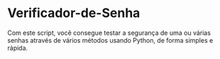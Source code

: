 # Verificador-de-Senha
Com este script, você consegue testar a segurança de uma ou várias senhas através de vários métodos usando Python, de forma simples e rápida.
